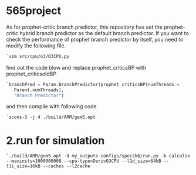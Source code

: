 # 565project
As for prophet-critic branch predictor, this repository has set the prophet-critic hybrid branch predictor as the default branch predictor. If you want to check the performance of prophet branch predictor by itself, you need to modify the following file.

```bash
`vim src/cpu/o3/O3CPU.py  
````

find out the code blow and replace prophet\_criticsBP with  prophet\_criticsoldBP
```python
`branchPred = Param.BranchPredictor(prophet_criticsBP(numThreads =
   Parent.numThreads),
   "Branch Predictor")

````
and then compile with following code
```
`scons-3 -j 4 ./build/ARM/gem5.opt
````
# 2.run for simulation
```
`./build/ARM/gem5.opt -d my_outputs configs/spec2k6/run.py -b calculix --maxinsts=1000000000 --cpu-type=DerivO3CPU --l1d_size=64kB --l1i_size=16kB --caches --l2cache
````